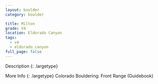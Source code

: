 ```yaml
---
layout: boulder
category: boulder

title: Milton
grade: V4
location: Eldorado Canyon
tags:
  - v4
  - eldorado_canyon
full_page: false
---
```


Description
{: .largetype}


More Info
{: .largetype}
Colorado Bouldering: Front Range (Guidebook)
